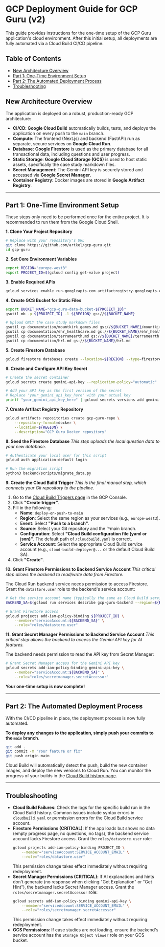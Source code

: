 # GCP Deployment Guide for GCP Guru (v2)

This guide provides instructions for the one-time setup of the GCP Guru application's cloud environment. After this initial setup, all deployments are fully automated via a Cloud Build CI/CD pipeline.

## Table of Contents
- [New Architecture Overview](#new-architecture-overview)
- [Part 1: One-Time Environment Setup](#part-1-one-time-environment-setup)
- [Part 2: The Automated Deployment Process](#part-2-the-automated-deployment-process)
- [Troubleshooting](#troubleshooting)

## New Architecture Overview

The application is deployed on a robust, production-ready GCP architecture:

- **CI/CD**: **Google Cloud Build** automatically builds, tests, and deploys the application on every push to the `main` branch.
- **Compute**: The frontend (Next.js) and backend (FastAPI) run as separate, secure services on **Google Cloud Run**.
- **Database**: **Google Firestore** is used as the primary database for all transactional data, including questions and user progress.
- **Static Storage**: **Google Cloud Storage (GCS)** is used to host static assets, specifically the case study markdown files.
- **Secret Management**: The Gemini API key is securely stored and accessed via **Google Secret Manager**.
- **Container Registry**: Docker images are stored in **Google Artifact Registry**.

---

## Part 1: One-Time Environment Setup

These steps only need to be performed once for the entire project. It is recommended to run them from the Google Cloud Shell.

**1. Clone Your Project Repository**
```bash
# Replace with your repository's URL
git clone https://github.com/artkel/gcp-guru.git
cd gcp-guru
```

**2. Set Core Environment Variables**
```bash
export REGION="europe-west3"
export PROJECT_ID=$(gcloud config get-value project)
```

**3. Enable Required APIs**
```bash
gcloud services enable run.googleapis.com artifactregistry.googleapis.com firestore.googleapis.com secretmanager.googleapis.com cloudbuild.googleapis.com
```

**4. Create GCS Bucket for Static Files**
```bash
export BUCKET_NAME="gcp-guru-data-bucket-${PROJECT_ID}"
gsutil mb -p ${PROJECT_ID} -l ${REGION} gs://${BUCKET_NAME}

# Upload ONLY the case study markdown files
gsutil cp documentation/mountkirk_games.md gs://${BUCKET_NAME}/mountkirk_games.md
gsutil cp documentation/ehr_healthcare.md gs://${BUCKET_NAME}/ehr_healthcare.md
gsutil cp documentation/terramearth.md gs://${BUCKET_NAME}/terramearth.md
gsutil cp documentation/hrl.md gs://${BUCKET_NAME}/hrl.md
```

**5. Create Firestore Database**
```bash
gcloud firestore databases create --location=${REGION} --type=firestore-native
```

**6. Create and Configure API Key Secret**
```bash
# Create the secret container
gcloud secrets create gemini-api-key --replication-policy="automatic"

# Add your API key as the first version of the secret
# Replace "your_gemini_api_key_here" with your actual key
printf "your_gemini_api_key_here" | gcloud secrets versions add gemini-api-key --data-file=-
```

**7. Create Artifact Registry Repository**
```bash
gcloud artifacts repositories create gcp-guru-repo \
    --repository-format=docker \
    --location=${REGION} \
    --description="GCP Guru Docker repository"
```

**8. Seed the Firestore Database**
*This step uploads the local question data to your new database.*
```bash
# Authenticate your local user for this script
gcloud auth application-default login

# Run the migration script
python3 backend/scripts/migrate_data.py
```

**9. Create the Cloud Build Trigger**
*This is the final manual step, which connects your Git repository to the pipeline.*

1.  Go to the [Cloud Build Triggers page](https://console.cloud.google.com/cloud-build/triggers) in the GCP Console.
2.  Click **"Create trigger"**.
3.  Fill in the following:
    *   **Name**: `deploy-on-push-to-main`
    *   **Region**: Select the same region as your services (e.g., `europe-west3`).
    *   **Event**: Select **"Push to a branch"**.
    *   **Source**: Select your Git repository and the `^main branch.
    *   **Configuration**: Select **"Cloud Build configuration file (yaml or json)"**. The default path of `/cloudbuild.yaml` is correct.
    *   **Service Account**: Select the appropriate Cloud Build service account (e.g., `cloud-build-deployer@...` or the default Cloud Build SA).
4.  Click **"Create"**.

**10. Grant Firestore Permissions to Backend Service Account**
*This critical step allows the backend to read/write data from Firestore.*

The Cloud Run backend service needs permission to access Firestore. Grant the `datastore.user` role to the backend's service account:

```bash
# Get the service account name (typically the same as Cloud Build service account)
BACKEND_SA=$(gcloud run services describe gcp-guru-backend --region=${REGION} --format='value(spec.template.spec.serviceAccountName)')

# Grant Firestore access
gcloud projects add-iam-policy-binding ${PROJECT_ID} \
    --member="serviceAccount:${BACKEND_SA}" \
    --role="roles/datastore.user"
```

**11. Grant Secret Manager Permissions to Backend Service Account**
*This critical step allows the backend to access the Gemini API key for AI features.*

The backend needs permission to read the API key from Secret Manager:

```bash
# Grant Secret Manager access for the Gemini API key
gcloud secrets add-iam-policy-binding gemini-api-key \
    --member="serviceAccount:${BACKEND_SA}" \
    --role="roles/secretmanager.secretAccessor"
```

**Your one-time setup is now complete!**

---

## Part 2: The Automated Deployment Process

With the CI/CD pipeline in place, the deployment process is now fully automated.

**To deploy any changes to the application, simply push your commits to the `main` branch.**

```bash
git add .
git commit -m "Your feature or fix"
git push origin main
```

Cloud Build will automatically detect the push, build the new container images, and deploy the new versions to Cloud Run. You can monitor the progress of your builds in the [Cloud Build history page](https://console.cloud.google.com/cloud-build/builds).

---

## Troubleshooting

- **Cloud Build Failures**: Check the logs for the specific build run in the Cloud Build history. Common issues include syntax errors in `cloudbuild.yaml` or permission errors for the Cloud Build service account.
- **Firestore Permissions (CRITICAL)**: If the app loads but shows no data (empty progress page, no questions, no tags), the backend service account lacks Firestore access. Grant the `roles/datastore.user` role:
  ```bash
  gcloud projects add-iam-policy-binding PROJECT_ID \
      --member="serviceAccount:SERVICE_ACCOUNT_EMAIL" \
      --role="roles/datastore.user"
  ```
  This permission change takes effect immediately without requiring redeployment.
- **Secret Manager Permissions (CRITICAL)**: If AI explanations and hints don't generate (no response when clicking "Get Explanation" or "Get Hint"), the backend lacks Secret Manager access. Grant the `roles/secretmanager.secretAccessor` role:
  ```bash
  gcloud secrets add-iam-policy-binding gemini-api-key \
      --member="serviceAccount:SERVICE_ACCOUNT_EMAIL" \
      --role="roles/secretmanager.secretAccessor"
  ```
  This permission change takes effect immediately without requiring redeployment.
- **GCS Permissions**: If case studies are not loading, ensure the backend's service account has the `Storage Object Viewer` role on your GCS bucket.
